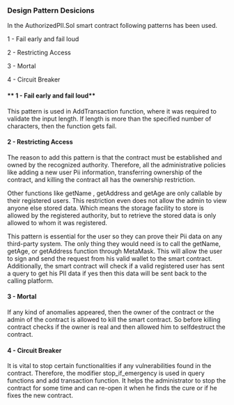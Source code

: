 ### **Design Pattern Desicions**

In the AuthorizedPII.Sol smart contract following patterns has been used.

1 - Fail early and fail loud

2 - Restricting Access

3 - Mortal

4 - Circuit Breaker

#### ** 1 - Fail early and fail loud**

This pattern is used in AddTransaction function, where it was required to validate the input length. If length is more than the specified number of characters, then the function gets fail. 
 
#### **2 - Restricting Access**

The reason to add this pattern is that the contract must be established and owned by the recognized authority. Therefore, all the administrative policies like adding a new user Pii information, transferring ownership of the contract, and killing the contract all has the ownership restriction.

Other functions like getName , getAddress and getAge are only callable by their registered users. This restriction even does not allow the admin to view anyone else stored data.  Which means the storage facility to store is allowed by the registered authority, but to retrieve the stored data is only allowed to whom it was registered. 

This pattern is essential for the user so they can prove their Pii data on any third-party system. The only thing they would need is to call the getName, getAge, or getAddress function through MetaMask. This will allow the user to sign and send the request from his valid wallet to the smart contract. Additionally, the smart contract will check if a valid registered user has sent a query to get his PII data if yes then this data will be sent back to the calling platform. 

#### **3 - Mortal**

If any kind of anomalies appeared, then the owner of the contract or the admin of the contract is allowed to kill the smart contract. So before killing contract checks if the owner is real and then allowed him to selfdestruct the contract.

#### **4 - Circuit Breaker**

It is vital to stop certain functionalities if any vulnerabilities found in the contract. Therefore, the modifier stop_if_emergency is used in query functions and add transaction function. It helps the administrator to stop the contract for some time and can re-open it when he finds the cure or if he fixes the new contract.
